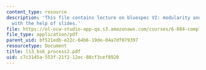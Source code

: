 ```yaml
---
content_type: resource
description: 'This file contains lecture on bluespec VI: modularity and performance
  with the help of slides.'
file: https://ol-ocw-studio-app-qa.s3.amazonaws.com/courses/6-884-complex-digital-systems-spring-2005/c7c3145a553f21f212ec88cf3cef8920_l13_bs6_process2.pdf
file_type: application/pdf
parent_uid: bf521edb-e22c-64b6-19de-04a7df079397
resourcetype: Document
title: l13_bs6_process2.pdf
uid: c7c3145a-553f-21f2-12ec-88cf3cef8920
---
```

